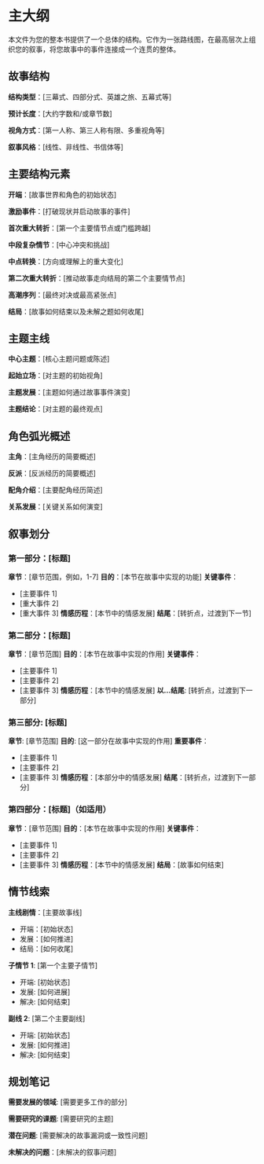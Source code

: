 # 主大纲

本文件为您的整本书提供了一个总体的结构。它作为一张路线图，在最高层次上组织您的叙事，将您故事中的事件连接成一个连贯的整体。

## 故事结构

**结构类型**：[三幕式、四部分式、英雄之旅、五幕式等]

**预计长度**：[大约字数和/或章节数]

**视角方式**：[第一人称、第三人称有限、多重视角等]

**叙事风格**：[线性、非线性、书信体等]

## 主要结构元素

**开端**：[故事世界和角色的初始状态]

**激励事件**：[打破现状并启动故事的事件]

**首次重大转折**：[第一个主要情节点或门槛跨越]

**中段复杂情节**：[中心冲突和挑战]

**中点转换**：[方向或理解上的重大变化]

**第二次重大转折**：[推动故事走向结局的第二个主要情节点]

**高潮序列**：[最终对决或最高紧张点]

**结局**：[故事如何结束以及未解之题如何收尾]

## 主题主线

**中心主题**：[核心主题问题或陈述]

**起始立场**：[对主题的初始视角]

**主题发展**：[主题如何通过故事事件演变]

**主题结论**：[对主题的最终观点]

## 角色弧光概述

**主角**：[主角经历的简要概述]

**反派**：[反派经历的简要概述]

**配角介绍**：[主要配角经历简述]

**关系发展**：[关键关系如何演变]

## 叙事划分

### 第一部分：[标题]
**章节**：[章节范围，例如，1-7]
**目的**：[本节在故事中实现的功能]
**关键事件**：
- [主要事件 1]
- [重大事件 2]
- [重大事件 3]
**情感历程**：[本节中的情感发展]
**结尾**：[转折点，过渡到下一节]

### 第二部分：[标题]
**章节**：[章节范围]
**目的**：[本节在故事中实现的作用]
**关键事件**：
- [主要事件 1]
- [主要事件 2]
- [主要事件 3]
**情感历程**：[本节中的情感发展]
**以...结尾**: [转折点，过渡到下一部分]

### 第三部分: [标题]
**章节**: [章节范围]
**目的**: [这一部分在故事中实现的作用]
**重要事件**：
- [主要事件 1]
- [主要事件 2]
- [主要事件 3]
**情感历程**：[本部分中的情感发展]
**结尾**：[转折点，过渡到下一部分]

### 第四部分：[标题]（如适用）
**章节**：[章节范围]
**目的**：[本节在故事中实现的作用]
**关键事件**：
- [主要事件 1]
- [主要事件 2]
- [主要事件 3]
**情感历程**：[本节中的情感发展]
**结局**：[故事如何结束]

## 情节线索

**主线剧情**：[主要故事线]
- 开端：[初始状态]
- 发展：[如何推进]
- 结局：[如何收尾]

**子情节 1**: [第一个主要子情节]
- 开端: [初始状态]
- 发展: [如何进展]
- 解决: [如何结束]

**副线 2**: [第二个主要副线]
- 开端: [初始状态]
- 发展: [如何推进]
- 解决: [如何结束]

## 规划笔记

**需要发展的领域**: [需要更多工作的部分]

**需要研究的课题**: [需要研究的主题]

**潜在问题**: [需要解决的故事漏洞或一致性问题]

**未解决的问题**：[未解决的叙事问题]
